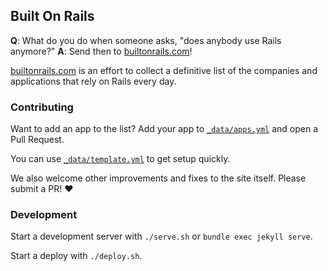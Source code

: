 ## Built On Rails

**Q**: What do you do when someone asks, "does anybody use Rails anymore?"
**A**: Send then to [builtonrails.com](http://builtonrails.com)!

[builtonrails.com](http://builtonrails.com) is an effort to collect a definitive list of the companies and applications that rely on Rails every day.

### Contributing
Want to add an app to the list? Add your app to [`_data/apps.yml`](https://github.com/alextaylor000/builtonrails.com/blob/master/_data/apps.yml) and open a Pull Request.

You can use [`_data/template.yml`](https://github.com/alextaylor000/builtonrails.com/blob/master/_data/template.yml) to get setup quickly.

We also welcome other improvements and fixes to the site itself. Please submit a PR! :heart:

### Development
Start a development server with `./serve.sh` or `bundle exec jekyll serve`.

Start a deploy with `./deploy.sh`.
